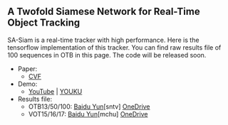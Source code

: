 ## A Twofold Siamese Network for Real-Time Object Tracking

SA-Siam is a real-time tracker with high performance. Here is the tensorflow implementation of this tracker. You can find raw results file of 100 sequences in OTB in this page. The code will be released soon.

- Paper:
  - [CVF](http://openaccess.thecvf.com/content_cvpr_2018/papers/He_A_Twofold_Siamese_CVPR_2018_paper.pdf)
- Demo:
  - [YouTube](https://youtu.be/b-EqbESSeFk) | [YOUKU](https://v.youku.com/v_show/id_XMzcwMjM0ODkwMA==.html)
- Results file: 
  - OTB13/50/100: [Baidu Yun](https://pan.baidu.com/s/1Kf4l8TVclqVSpIfyXVrqmg)[sntv] [OneDrive](https://1drv.ms/u/s!ApwLWchS_V_5kS5FmC0wgWJgru54)
  - VOT15/16/17: [Baidu Yun](https://pan.baidu.com/s/1LOlzbmJQ4n_3yGp0tpKC5Q)[mchu] [OneDrive](https://1drv.ms/f/s!ApwLWchS_V_5lEQWAJ9xLy-ClWCC)
 

